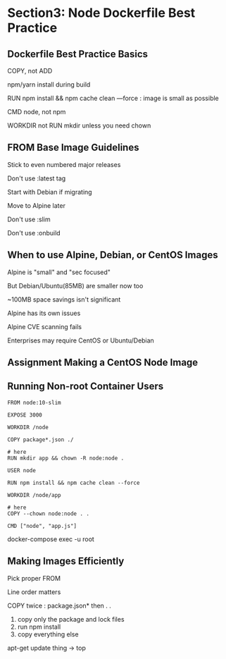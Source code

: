 # Section3: Node Dockerfile Best Practice

## Dockerfile Best Practice Basics

COPY, not ADD

npm/yarn install during build

RUN npm install && npm cache clean —force : image is small as possible

CMD node, not npm

WORKDIR not RUN mkdir unless you need chown

## FROM Base Image Guidelines

Stick to even numbered major releases

Don't use :latest tag

Start with Debian if migrating

Move to Alpine later

Don't use :slim

Don't use :onbuild

## When to use Alpine, Debian, or CentOS Images

Alpine is "small" and "sec focused"

But Debian/Ubuntu(85MB) are smaller now too

~100MB space savings isn't significant

Alpine has its own issues

Alpine CVE scanning fails

Enterprises may require CentOS or Ubuntu/Debian

## Assignment Making a CentOS Node Image

## Running Non-root Container Users

    FROM node:10-slim
    
    EXPOSE 3000
    
    WORKDIR /node
    
    COPY package*.json ./
    
    # here
    RUN mkdir app && chown -R node:node .
    
    USER node
    
    RUN npm install && npm cache clean --force
    
    WORKDIR /node/app
    
    # here
    COPY --chown node:node . .
    
    CMD ["node", "app.js"]

docker-compose exec -u root

## Making Images Efficiently

Pick proper FROM

Line order matters

COPY twice : package.json* then . .

1. copy only the package and lock files
2. run npm install
3. copy everything else

apt-get update thing → top
